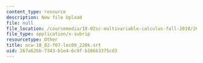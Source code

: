 ```yaml
---
content_type: resource
description: New file Upload
file: null
file_location: /coursemedia/18-02sc-multivariable-calculus-fall-2010/267a62bb7343b1e46c9fb166b3375cd3_ocw-18_02-f07-lec09_220k.srt
file_type: application/x-subrip
resourcetype: Other
title: ocw-18_02-f07-lec09_220k.srt
uid: 267a62bb-7343-b1e4-6c9f-b166b3375cd3
---
```

